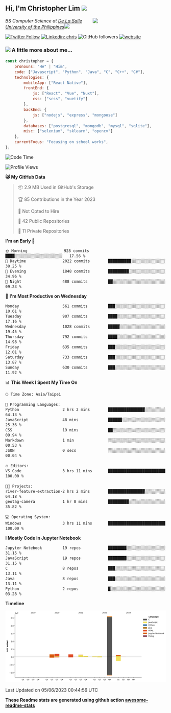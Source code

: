 <h2>Hi, I'm Christopher Lim <img src="https://media3.giphy.com/media/r3SVtaGUukD5V6UjzP/giphy.gif" width="50" /></h2>
<img align='right' src="https://media.giphy.com/media/M9gbBd9nbDrOTu1Mqx/giphy.gif" width="230">
<p><em>BS Computer Science at <a href="https://www.dlsu.edu.ph/">De La Salle University of the Philippines</a><img src="https://media.giphy.com/media/WUlplcMpOCEmTGBtBW/giphy.gif" width="30"> 
</em></p>

[![Twitter Follow](https://img.shields.io/twitter/follow/ClovesJL?label=Follow)](https://twitter.com/intent/follow?screen_name=ClovesJL)
[![Linkedin: chris](https://img.shields.io/badge/-chris-blue?style=flat-square&logo=Linkedin&logoColor=white&link=https://www.linkedin.com/in/christopher-lim-122831183/)](https://www.linkedin.com/in/christopher-lim-122831183/)
![GitHub followers](https://img.shields.io/github/followers/cc-visionary?label=Follow&style=social)
[![website](https://img.shields.io/badge/Website-46a2f1.svg?&style=flat-square&logo=Google-Chrome&logoColor=white&link=http://christopherlim.surge.sh/)](http://christopherlim.surge.sh/)

### <img src="https://media.giphy.com/media/VgCDAzcKvsR6OM0uWg/giphy.gif" width="50"> A little more about me...  

```javascript
const christopher = {
    pronouns: "He" | "Him",
    code: ["Javascript", "Python", "Java", "C", "C++", "C#"],
    technologies: {
        mobileApp: ["React Native"],
        frontEnd: {
            js: ["React", "Vue", "Nuxt"],
            css: ["scss", "vuetify"]
        },
        backEnd: {
            js: ["nodejs", "express", "mongoose"]
        },
        databases: ["postgresql", "mongodb", "mysql", "sqlite"],
        misc: ["selenium", "sklearn", "opencv"]
    },
    currentFocus: "Focusing on school works",
};
```

<!--START_SECTION:waka-->
![Code Time](http://img.shields.io/badge/Code%20Time-727%20hrs%2043%20mins-blue)

![Profile Views](http://img.shields.io/badge/Profile%20Views-1-blue)

**🐱 My GitHub Data** 

> 📦 2.9 MB Used in GitHub's Storage 
 > 
> 🏆 85 Contributions in the Year 2023
 > 
> 🚫 Not Opted to Hire
 > 
> 📜 42 Public Repositories 
 > 
> 🔑 11 Private Repositories 
 > 
**I'm an Early 🐤** 

```text
🌞 Morning                928 commits         ████░░░░░░░░░░░░░░░░░░░░░   17.56 % 
🌆 Daytime                2022 commits        ██████████░░░░░░░░░░░░░░░   38.25 % 
🌃 Evening                1848 commits        █████████░░░░░░░░░░░░░░░░   34.96 % 
🌙 Night                  488 commits         ██░░░░░░░░░░░░░░░░░░░░░░░   09.23 % 
```
📅 **I'm Most Productive on Wednesday** 

```text
Monday                   561 commits         ███░░░░░░░░░░░░░░░░░░░░░░   10.61 % 
Tuesday                  907 commits         ████░░░░░░░░░░░░░░░░░░░░░   17.16 % 
Wednesday                1028 commits        █████░░░░░░░░░░░░░░░░░░░░   19.45 % 
Thursday                 792 commits         ████░░░░░░░░░░░░░░░░░░░░░   14.98 % 
Friday                   635 commits         ███░░░░░░░░░░░░░░░░░░░░░░   12.01 % 
Saturday                 733 commits         ███░░░░░░░░░░░░░░░░░░░░░░   13.87 % 
Sunday                   630 commits         ███░░░░░░░░░░░░░░░░░░░░░░   11.92 % 
```


📊 **This Week I Spent My Time On** 

```text
🕑︎ Time Zone: Asia/Taipei

💬 Programming Languages: 
Python                   2 hrs 2 mins        ████████████████░░░░░░░░░   64.13 % 
JavaScript               48 mins             ██████░░░░░░░░░░░░░░░░░░░   25.36 % 
CSS                      19 mins             ██░░░░░░░░░░░░░░░░░░░░░░░   09.94 % 
Markdown                 1 min               ░░░░░░░░░░░░░░░░░░░░░░░░░   00.53 % 
JSON                     0 secs              ░░░░░░░░░░░░░░░░░░░░░░░░░   00.04 % 

🔥 Editors: 
VS Code                  3 hrs 11 mins       █████████████████████████   100.00 % 

🐱‍💻 Projects: 
river-feature-extraction-2 hrs 2 mins        ████████████████░░░░░░░░░   64.18 % 
geotag-camera            1 hr 8 mins         █████████░░░░░░░░░░░░░░░░   35.82 % 

💻 Operating System: 
Windows                  3 hrs 11 mins       █████████████████████████   100.00 % 
```

**I Mostly Code in Jupyter Notebook** 

```text
Jupyter Notebook         19 repos            ████████░░░░░░░░░░░░░░░░░   31.15 % 
JavaScript               19 repos            ████████░░░░░░░░░░░░░░░░░   31.15 % 
C                        8 repos             ███░░░░░░░░░░░░░░░░░░░░░░   13.11 % 
Java                     8 repos             ███░░░░░░░░░░░░░░░░░░░░░░   13.11 % 
Python                   2 repos             █░░░░░░░░░░░░░░░░░░░░░░░░   03.28 % 
```



**Timeline**

![Lines of Code chart](https://raw.githubusercontent.com/cc-visionary/cc-visionary/master/assets/bar_graph.png)


 Last Updated on 05/06/2023 00:44:56 UTC
<!--END_SECTION:waka-->

**These Readme stats are generated using github action [awesome-readme-stats](https://github.com/anmol098/waka-readme-stats)**
